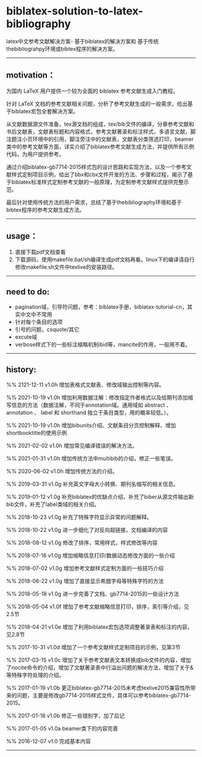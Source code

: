 # biblatex-solution-to-latex-bibliography

latex中文参考文献解决方案-
基于biblatex的解决方案和
基于传统thebibliograhpy环境或bibtex程序的解决方案。

---------------------------------------------------------------
## motivation：

  为国内 LaTeX 用户提供一个较为全面的 biblatex 参考文献生成入门教程。

  针对 LaTeX 文档的参考文献相关问题，分析了参考文献生成的一般需求，给出基于biblatex宏包全套解决方案。

  从文献数据源文件准备，tex源文档的组成，tex/bib文件的编译，分章参考文献和书后文献表，文献表标题和内容格式，参考文献著录和标注样式，多语言文献，脚注题注小页环境中的引用，脚注旁注中的文献表，文献表分类筛选打印，beamer 类中的参考文献等方面，详实介绍了biblatex参考文献生成方法，并提供所有示例代码，为用户提供参考。

  通过介绍biblatex-gb7714-2015样式包的设计思路和实现方法，以及一个参考文献样式定制项目示例，给出了bbx和cbx文件开发的方法、步骤和过程，揭示了基于biblatex标准样式定制参考文献的一般原理，为定制参考文献样式提供完整示范。

  最后针对使用传统方法的用户需求，总结了基于thebibliography环境和基于bibtex程序的参考文献生成方法。

---------------------------------------------------------------
## usage：

1. 直接下载pdf文档查看
2. 下载源码，使用makefile.bat/sh编译生成pdf文档再看。linux下的编译请自行修改makefile.sh文件中texlive的安装路径。


---------------------------------------------------------------
## need to do:


* pagination域，引导符问题，参考：biblatex手册，biblatax-tutorial-cn，其实中文中不常用
* 针对每个条目的选项
* 引号的问题，csquote/其它
* excute域
* verbose样式下的一些标注缩略机制ibid等，mancite的作用，一般用不着。




---------------------------------------------------------------
## history:

%% 2121-12-11 v1.0h 增加表格式文献表、修改域输出控制等内容。

%% 2021-10-19 v1.0h 增加利用数据注解：修改指定作者格式以及给期刊添加缩写信息的方法（数据注解，不同于annotation域。通用域如 abstract 、 annotation 、 label 和 shorthand 独立于条目类型，用的概率较低。）。

%% 2021-10-19 v1.0h 增加bibunits介绍、文献条目分页控制解释、增加shortbooktitle的使用示例

%% 2021-02-02 v1.0h 增加常见编译错误的解决方法。

%% 2021-01-31 v1.0h 增加传统方法中multibib的介绍，修正一些笔误。

%% 2020-06-02 v1.0h 增加传统方法的介绍。

%% 2019-03-31 v1.0g 补充英文字母大小转换、期刊名缩写的相关信息。

%% 2019-01-12 v1.0g 补充biblatex的优缺点介绍，补充了biber从源文件输出新bib文件，补充了label类域的相关介绍。

%% 2018-10-23 v1.0g 补充了特殊字符显示异常的问题解释。

%% 2018-10-22 v1.0g 进一步细化了对反向超链接，文档编译的内容

%% 2018-08-12 v1.0g 修改了排序，常用样式，样式修改等内容

%% 2018-07-16 v1.0g 增加缩略信息打印/数据动态修改方面的一些介绍

%% 2018-07-02 v1.0g 增加参考文献样式定制方面的一些技巧介绍

%% 2018-06-22 v1.0g 增加了直接显示希腊字母等特殊字符的方法

%% 2018-05-18 v1.0g 进一步完善了文档、gb7714-2015的一些设计方法

%% 2018-05-04 v1.0f 增加了参考文献缩略信息打印，排序，索引等介绍，见2.5节

%% 2018-04-21 v1.0e 增加了利用biblatex宏包选项调整著录表和标注的内容，见2.8节

%% 2017-10-31 v1.0d 增加了一个参考文献样式定制项目的示例，见第3节

%% 2017-03-15 v1.0c 增加了关于参考文献表文本转换成bib文件的内容，增加了nocite命令的介绍，增加了文献著录表中行溢出问题的解决方法，增加了关于&等特殊字符处理的介绍。

%% 2017-01-19 v1.0b 更正biblatex-gb7714-2015未考虑texlive2015兼容性所带来的问题，主要是修改gb7714-2015样式文件，具体可以参考biblatex-gb7714-2015。

%% 2017-01-18 v1.0b 修正一些错别字，加了后记

%% 2017-01-05 v1.0a beamer类下的内容完善

%% 2016-12-07 v1.0  完成基本内容
















---------------------------------------------------------------

